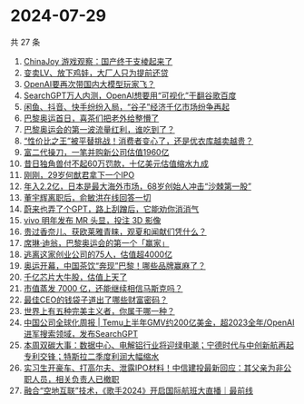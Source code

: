 # 2024-07-29

共 27 条

<!-- BEGIN 36KR -->
<!-- 最后更新时间 2024-07-29 06:00:56 +0800 -->
1. [ChinaJoy 游戏观察：国产终于支棱起来了](https://36kr.com/p/2879188905990535)
1. [变卖LV、放下鸡娃，大厂人只为提前还贷](https://36kr.com/p/2881670849450632)
1. [OpenAI要再次带国内大模型玩家飞？](https://36kr.com/p/2880511977608073)
1. [SearchGPT万人内测，OpenAI想要用“可视化”干翻谷歌百度](https://36kr.com/p/2879058569173379)
1. [闲鱼、抖音、快手纷纷入局，“谷子”经济千亿市场纷争再起](https://36kr.com/p/2876238437456774)
1. [巴黎奥运首日，喜茶们把老外给整懵了](https://36kr.com/p/2880532263965317)
1. [巴黎奥运会的第一波流量红利，谁吃到了？](https://36kr.com/p/2880457940963968)
1. [“性价比之王”被平替挑战！消费者变心了，还是优衣库越卖越贵？](https://36kr.com/p/2880329755073416)
1. [富二代操刀，一笔并购新公司估值1960亿](https://36kr.com/p/2881356497769091)
1. [昔日独角兽付不起60万罚款，十亿美元估值缩水九成](https://36kr.com/p/2880629232898697)
1. [刚刚，29岁何猷君拿下一个IPO](https://36kr.com/p/2879865449681543)
1. [年入2.2亿，日本是最大海外市场，68岁创始人冲击“沙棘第一股”](https://36kr.com/p/2880483433665153)
1. [董宇辉离职后，俞敏洪在线回答一切](https://36kr.com/p/2879203864959367)
1. [蔚来也弄了个GPT，路上刮蹭后，它能劝你消消气](https://36kr.com/p/2880636478706308)
1. [vivo 明年发布 MR 头显，投注 3D 影像](https://36kr.com/p/2879997609333378)
1. [贵过香奈儿、获欧莱雅青睐，观夏和闻献们凭什么？](https://36kr.com/p/2881298499768966)
1. [席琳·迪翁，巴黎奥运会的第一个「赢家」](https://36kr.com/p/2881241623073668)
1. [逃离这家创业公司的75人，估值超4000亿](https://36kr.com/p/2881216395664257)
1. [奥运开幕，中国茶饮“奔现”巴黎！哪些品牌赢麻了？](https://36kr.com/p/2881262422037385)
1. [千亿芯片大牛股，估值上天了](https://36kr.com/p/2880329742226048)
1. [市值蒸发 7000 亿，还能继续相信马斯克吗？](https://36kr.com/p/2880006373118850)
1. [最佳CEO的钱袋子道出了哪些财富密码？](https://36kr.com/p/2879936782441353)
1. [世界上有五种完美主义者，你属于哪一种？](https://36kr.com/p/2864861798452105)
1. [中国公司全球化周报 | Temu上半年GMV约200亿美金，超2023全年/OpenAI进军搜索领域，发布SearchGPT](https://36kr.com/p/2880019640652419)
1. [本周双碳大事：数据中心、电解铝行业将迎绿电潮；宁德时代与中创新航再起专利交锋；特斯拉二季度利润大幅缩水](https://36kr.com/p/2881592268886914)
1. [实习生开豪车、打高尔夫、泄露IPO材料！中信建投最新回应：其父亲为非公职人员，相关负责人已撤职](https://36kr.com/p/2880663954248327)
1. [融合“空地互联”技术，《歌手2024》开启国际航班大直播｜最前线](https://36kr.com/p/2881697765167750)
<!-- END 36KR -->
